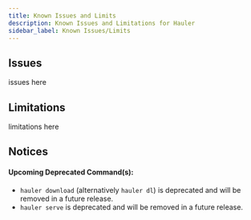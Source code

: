 ```yaml
---
title: Known Issues and Limits
description: Known Issues and Limitations for Hauler
sidebar_label: Known Issues/Limits
---
```


## Issues

issues here

## Limitations

limitations here

## Notices

#### Upcoming Deprecated Command(s):

- `hauler download` (alternatively `hauler dl`) is deprecated and will be removed in a future release.
- `hauler serve` is deprecated and will be removed in a future release.
